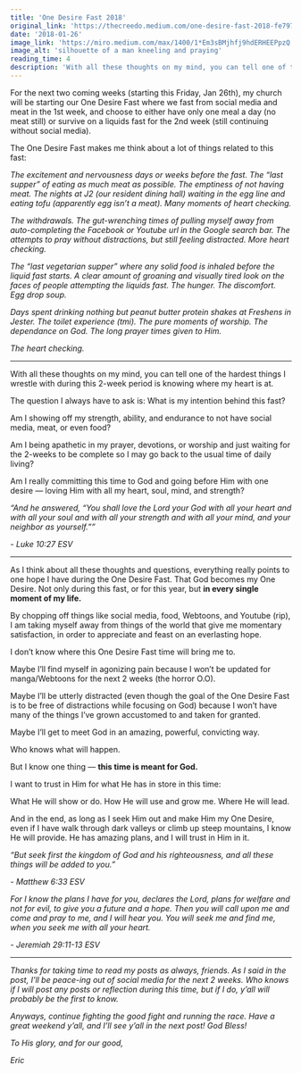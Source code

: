 ```yaml
---
title: 'One Desire Fast 2018'
original_link: 'https://thecreedo.medium.com/one-desire-fast-2018-fe797f4cea57'
date: '2018-01-26'
image_link: 'https://miro.medium.com/max/1400/1*Em3sBMjhfj9hdERHEEPpzQ.png'
image_alt: 'silhouette of a man kneeling and praying'
reading_time: 4
description: 'With all these thoughts on my mind, you can tell one of the hardest things I wrestle with during this 2-week period is knowing where my heart is at. The question I always have to ask is: What is my intention behind this fast?'
---
```

For the next two coming weeks (starting this Friday, Jan 26th), my church will be starting our One Desire Fast where we fast from social media and meat in the 1st week, and choose to either have only one meal a day (no meat still) or survive on a liquids fast for the 2nd week (still continuing without social media).

The One Desire Fast makes me think about a lot of things related to this fast:

_The excitement and nervousness days or weeks before the fast. The “last supper” of eating as much meat as possible. The emptiness of not having meat. The nights at J2 (our resident dining hall) waiting in the egg line and eating tofu (apparently egg isn’t a meat). Many moments of heart checking._

_The withdrawals. The gut-wrenching times of pulling myself away from auto-completing the Facebook or Youtube url in the Google search bar. The attempts to pray without distractions, but still feeling distracted. More heart checking._

_The “last vegetarian supper” where any solid food is inhaled before the liquid fast starts. A clear amount of groaning and visually tired look on the faces of people attempting the liquids fast. The hunger. The discomfort. Egg drop soup._

_Days spent drinking nothing but peanut butter protein shakes at Freshens in Jester. The toilet experience (tmi)._
_The pure moments of worship. The dependance on God. The long prayer times given to Him._

_The heart checking._

---

With all these thoughts on my mind, you can tell one of the hardest things I wrestle with during this 2-week period is knowing where my heart is at.

The question I always have to ask is: What is my intention behind this fast?

Am I showing off my strength, ability, and endurance to not have social media, meat, or even food?

Am I being apathetic in my prayer, devotions, or worship and just waiting for the 2-weeks to be complete so I may go back to the usual time of daily living?

Am I really committing this time to God and going before Him with one desire — loving Him with all my heart, soul, mind, and strength?

_“And he answered, “You shall love the Lord your God with all your heart and with all your soul and with all your strength and with all your mind, and your neighbor as yourself.””_

_- Luke 10:27 ESV_

---

As I think about all these thoughts and questions, everything really points to one hope I have during the One Desire Fast. That God becomes my One Desire. Not only during this fast, or for this year, but **in every single moment of my life.**

By chopping off things like social media, food, Webtoons, and Youtube (rip), I am taking myself away from things of the world that give me momentary satisfaction, in order to appreciate and feast on an everlasting hope.

I don’t know where this One Desire Fast time will bring me to.

Maybe I’ll find myself in agonizing pain because I won’t be updated for manga/Webtoons for the next 2 weeks (the horror O.O).

Maybe I’ll be utterly distracted (even though the goal of the One Desire Fast is to be free of distractions while focusing on God) because I won’t have many of the things I’ve grown accustomed to and taken for granted.

Maybe I’ll get to meet God in an amazing, powerful, convicting way.

Who knows what will happen.

But I know one thing — **this time is meant for God.**

I want to trust in Him for what He has in store in this time:

What He will show or do. How He will use and grow me. Where He will lead.

And in the end, as long as I seek Him out and make Him my One Desire, even if I have walk through dark valleys or climb up steep mountains, I know He will provide. He has amazing plans, and I will trust in Him in it.

_“But seek first the kingdom of God and his righteousness, and all these things will be added to you.”_

_- Matthew 6:33 ESV_

_For I know the plans I have for you, declares the Lord, plans for welfare and not for evil, to give you a future and a hope. Then you will call upon me and come and pray to me, and I will hear you. You will seek me and find me, when you seek me with all your heart._

_- Jeremiah 29:11-13 ESV_

---

_Thanks for taking time to read my posts as always, friends. As I said in the post, I’ll be peace-ing out of social media for the next 2 weeks. Who knows if I will post any posts or reflection during this time, but if I do, y’all will probably be the first to know._

_Anyways, continue fighting the good fight and running the race. Have a great weekend y’all, and I’ll see y’all in the next post! God Bless!_

_To His glory, and for our good,_

_Eric_
